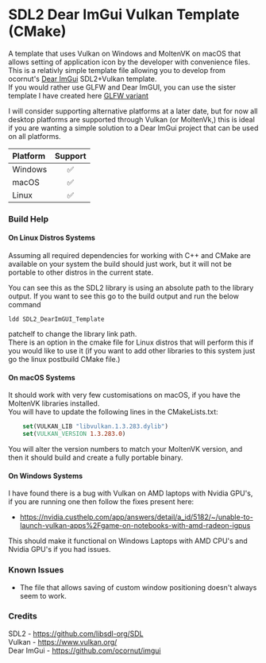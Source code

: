 # SDL2 Dear ImGui Vulkan Template (CMake)  

A template that uses Vulkan on Windows and MoltenVK on macOS that allows setting of application icon by the developer with convenience files.  
This is a relativly simple template file allowing you to develop from ocornut's [Dear ImGui](https://github.com/ocornut/imgui) SDL2+Vulkan template.  
If you would rather use GLFW and Dear ImGUI, you can use the sister template I have created here [GLFW variant](https://github.com/GrahamCHill/GLFW-DearImGui-Vulkan-Template)  

I will consider supporting alternative platforms at a later date, but for now all desktop platforms are supported through 
Vulkan (or MoltenVk,) this is ideal if you are wanting a simple solution to a Dear ImGui project that can be used on all 
platforms.

| Platform   |  Support  |
|:-----------|:---------:|
| Windows    |     ✅     |
| macOS      |     ✅     |
| Linux      |     ✅     |


### Build Help

#### On Linux Distros Systems

Assuming all required dependencies for working with C++ and CMake are available on 
your system the build should just work, but it will not be portable to other distros in the
current state.

You can see this as the SDL2 library is using an absolute path to the library output.
If you want to see this go to the build output and run the below command
```shell
ldd SDL2_DearImGUI_Template
```
patchelf to change the library link path.   
There is an option in the cmake file for Linux distros that will perform this if you would like to use it
(if you want to add other libraries to this system just go the linux postbuild CMake file.)  

#### On macOS Systems

It should work with very few customisations on macOS, if you have the MoltenVK libraries installed.  
You will have to update the following lines in the CMakeLists.txt:

````Cmake
    set(VULKAN_LIB "libvulkan.1.3.283.dylib")
    set(VULKAN_VERSION 1.3.283.0)
````

You will alter the version numbers to match your MoltenVK version, and then it should build and create a fully portable binary.

#### On Windows Systems

I have found there is a bug with Vulkan on AMD laptops with Nvidia GPU's, if you are running one then follow the fixes present here:

- https://nvidia.custhelp.com/app/answers/detail/a_id/5182/~/unable-to-launch-vulkan-apps%2Fgame-on-notebooks-with-amd-radeon-igpus

This should make it functional on Windows Laptops with AMD CPU's and Nvidia GPU's if you had issues.

### Known Issues
- The file that allows saving of custom window positioning doesn't always seem to work.


### Credits
SDL2 - https://github.com/libsdl-org/SDL   
Vulkan - https://www.vulkan.org/  
Dear ImGui - https://github.com/ocornut/imgui
